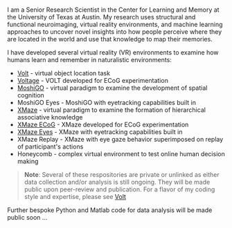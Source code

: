 # 
I am a Senior Research Scientist in the Center for Learning and Memory at the University of Texas at Austin. My research uses structural and functional neuroimaging, virtual reality environments, and machine learning approaches to uncover novel insights into how people perceive where they are located in the world and use that knowledge to map their memories.

I have developed several virtual reality (VR) environments to examine how humans learn and remember in naturalistic environments: 
- [Volt](https://github.com/prestonlab/volt-prep) - virtual object location task
- [Voltage](https://github.com/prestonlab/voltage-prep) - VOLT developed for ECoG experimentation
- [MoshiGO](https://github.com/prestonlab/moshiGO-prep) - virtual paradigm to examine the development of spatial cognition
- MoshiGO Eyes - MoshiGO with eyetracking capabilities built in
- [XMaze](https://github.com/prestonlab/xmaze-prep) - virtual paradigm to examine the formation of hierarchical associative knowledge
- [XMaze ECoG](https://github.com/prestonlab/xmaze-ecog-prep) - XMaze developed for ECoG experimentation
- [XMaze Eyes](https://github.com/prestonlab/xmaze-eyes-prep) - XMaze with eyetracking capabilities built in
- XMaze Replay - XMaze with eye gaze behavior superimposed on replay of participant's actions
- Honeycomb - complex virtual environment to test online human decision making

> **Note**: Several of these respositories are private or unlinked as either data collection and/or analysis is still ongoing. They will be made public upon peer-review and publication. For a flavor of my coding style and expertise, please see [Volt](https://github.com/prestonlab/volt-prep)

Further bespoke Python and Matlab code for data analysis will be made public soon ...

<!--
**ksherrill/ksherrill** is a ✨ _special_ ✨ repository because its `README.md` (this file) appears on your GitHub profile.

Here are some ideas to get you started:

- 🔭 I’m currently working on ...
- 🌱 I’m currently learning ...
- 👯 I’m looking to collaborate on ...
- 🤔 I’m looking for help with ...
- 💬 Ask me about ...
- 📫 How to reach me: ...
- 😄 Pronouns: ...
- ⚡ Fun fact: ...
-->
